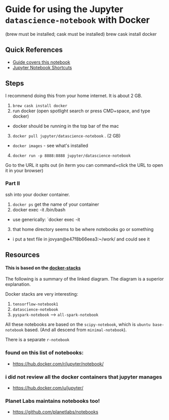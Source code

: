 # Guide for using the Jupyter `datascience-notebook` with Docker

(brew must be installed; cask must be installed)
brew cask install docker


## Quick References

- [Guide covers this notebook](https://hub.docker.com/r/jupyter/datascience-notebook/)
- [Jupyter Notebook Shortcuts](http://maxmelnick.com/2016/04/19/python-beginner-tips-and-tricks.html)


## Steps

I recommend doing this from your home internet. It is about 2 GB. 

1. `brew cask install docker`
2. run docker (open spotlight search or press CMD+space, and type docker)
  - docker should be running in the top bar of the mac
3. `docker pull jupyter/datascience-notebook` . (2 GB)
  - `docker images` - see what's installed
4. `docker run -p 8888:8888 jupyter/datascience-notebook`

Go to the URL it spits out (in iterm you can command+click the URL to open it in your browser)

### Part II

ssh into your docker container.

1. `docker ps` get the name of your container
2. docker exec -it <container name> /bin/bash
  - use generically: `docker exec -it <container name> <command>
3. that home directory seems to be where notebooks go or something
  - i put a text file in jovyan@e47f8b66eea3:~/work/ and could see it


## Resources

#### This is based on the [docker-stacks](https://github.com/jupyter/docker-stacks#visual-overview)

The following is a summary of the linked diagram. The diagram is a superior explanation.

Docker stacks are very interesting:
1. `tensorflow-notebook1`
1. `datascience-notebook`
1. `pyspark-notebook` --> `all-spark-notebook`

All these notebooks are based on the `scipy-notebook`, which is `ubuntu base-notebook` based. (And all descend from `minimal-notebook`).

There is a separate `r-notebook`

### found on this list of notebooks:
- https://hub.docker.com/r/jupyter/notebook/

### i did not review all the docker containers that jupyter manages
- https://hub.docker.com/u/jupyter/

### Planet Labs maintains notebooks too!
- https://github.com/planetlabs/notebooks
